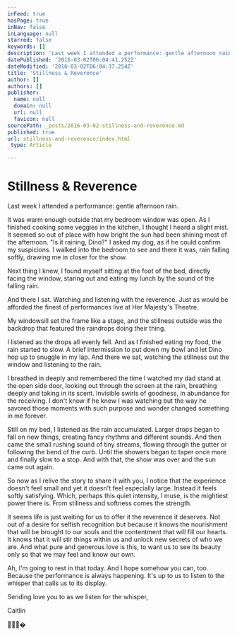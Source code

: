```yaml
---
inFeed: true
hasPage: true
inNav: false
inLanguage: null
starred: false
keywords: []
description: 'Last week I attended a performance: gentle afternoon rain.'
datePublished: '2016-03-02T06:04:41.252Z'
dateModified: '2016-03-02T06:04:37.254Z'
title: 'Stillness & Reverence'
author: []
authors: []
publisher:
  name: null
  domain: null
  url: null
  favicon: null
sourcePath: _posts/2016-03-02-stillness-and-reverence.md
published: true
url: stillness-and-reverence/index.html
_type: Article

---
```

# Stillness & Reverence

Last week I attended
a performance: gentle afternoon rain.

It was warm enough
outside that my bedroom window was open. As I finished cooking some veggies in
the kitchen, I thought I heard a slight mist. It seemed so out of place with
how bright the sun had been shining most of the afternoon. "Is it raining,
Dino?" I asked my dog, as if he could confirm my suspicions. I walked into
the bedroom to see and there it was, rain falling softly, drawing me in closer
for the show. 

Next thing I knew, I
found myself sitting at the foot of the bed, directly facing the window,
staring out and eating my lunch by the sound of the falling rain. 

And there I sat.
Watching and listening with the reverence. Just as would be afforded the finest
of performances live at Her Majesty's Theatre. 

My windowsill set
the frame like a stage, and the stillness outside was the backdrop that
featured the raindrops doing their thing.

I listened as the
drops all evenly fell. And as I finished eating my food, the rain started to
slow. A brief intermission to put down my bowl and let Dino hop up to snuggle
in my lap. And there we sat, watching the stillness out the window and
listening to the rain.

I breathed in deeply
and remembered the time I watched my dad stand at the open side door, looking
out through the screen at the rain, breathing deeply and taking in its scent.
Invisible swirls of goodness, in abundance for the receiving. I don't know if
he knew I was watching but the way he savored those moments with such purpose
and wonder changed something in me forever.

Still on my bed, I
listened as the rain accumulated. Larger drops began to fall on new things,
creating fancy rhythms and different sounds. And then came the small rushing
sound of tiny streams, flowing through the gutter or following the bend of the
curb. Until the showers began to taper once more and finally slow to a stop.
And with that, the show was over and the sun came out again.

So now as I relive
the story to share it with you, I notice that the experience doesn't feel small
and yet it doesn't feel especially large. Instead it feels softly satisfying.
Which, perhaps this quiet intensity, I muse, is the mightiest power there is.
From stillness and softness comes the strength.

It seems life is
just waiting for us to offer it the reverence it deserves. Not out of a desire
for selfish recognition but because it knows the nourishment that will be
brought to our souls and the contentment that will fill our hearts. It knows
that it will stir things within us and unlock new secrets of who we are. And
what pure and generous love is this, to want us to see its beauty only so that
we may feel and know our own.

Ah, I'm going to
rest in that today. And I hope somehow you can, too. Because the performance is
always happening. It's up to us to listen to the whisper that calls us to its
display. 

Sending love you to
as we listen for the whisper,

Caitlin

�